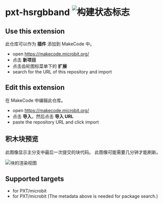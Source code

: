 # pxt-hsrgbband ![构建状态标志](https://github.com/stem-hanshin/pxt-hsrgbband/workflows/MakeCode/badge.svg)



## Use this extension

此仓库可以作为 **插件** 添加到 MakeCode 中。

* open https://makecode.microbit.org/
* 点击 **新项目**
* 点击齿轮图标菜单下的 **扩展**
* search for the URL of this repository and import

## Edit this extension

在 MakeCode 中编辑此仓库。

* open https://makecode.microbit.org/
* 点击 **导入**，然后点击 **导入 URL**
* paste the repository URL and click import

## 积木块预览

此图像显示主分支中最后一次提交的块代码。
此图像可能需要几分钟才能刷新。

![块的渲染视图](https://github.com/stem-hanshin/pxt-hsrgbband/raw/master/.makecode/blocks.png)

## Supported targets

* for PXT/microbit
* for PXT/microbit
(The metadata above is needed for package search.)

